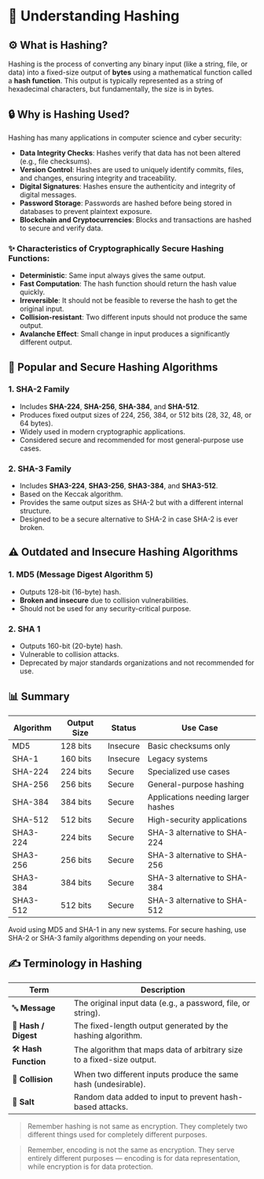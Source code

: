 # 🔐 Understanding Hashing

## ⚙️ What is Hashing?

Hashing is the process of converting any binary input (like a string, file, or data) into a fixed-size output of **bytes** using a mathematical function called a **hash function**. This output is typically represented as a string of hexadecimal characters, but fundamentally, the size is in bytes.

## 🔒 Why is Hashing Used?

Hashing has many applications in computer science and cyber security:

- **Data Integrity Checks**: Hashes verify that data has not been altered (e.g., file checksums).
- **Version Control**: Hashes are used to uniquely identify commits, files, and changes, ensuring integrity and traceability.
- **Digital Signatures**: Hashes ensure the authenticity and integrity of digital messages.
- **Password Storage**: Passwords are hashed before being stored in databases to prevent plaintext exposure.
- **Blockchain and Cryptocurrencies**: Blocks and transactions are hashed to secure and verify data.

### ✨ Characteristics of Cryptographically Secure Hashing Functions:

- **Deterministic**: Same input always gives the same output.
- **Fast Computation**: The hash function should return the hash value quickly.
- **Irreversible**: It should not be feasible to reverse the hash to get the original input.
- **Collision-resistant**: Two different inputs should not produce the same output.
- **Avalanche Effect**: Small change in input produces a significantly different output.

## 🧪 Popular and Secure Hashing Algorithms

### 1. **SHA-2 Family**

- Includes **SHA-224**, **SHA-256**, **SHA-384**, and **SHA-512**.
- Produces fixed output sizes of 224, 256, 384, or 512 bits (28, 32, 48, or 64 bytes).
- Widely used in modern cryptographic applications.
- Considered secure and recommended for most general-purpose use cases.

### 2. **SHA-3 Family**

- Includes **SHA3-224**, **SHA3-256**, **SHA3-384**, and **SHA3-512**.
- Based on the Keccak algorithm.
- Provides the same output sizes as SHA-2 but with a different internal structure.
- Designed to be a secure alternative to SHA-2 in case SHA-2 is ever broken.

## ⚠️ Outdated and Insecure Hashing Algorithms

### 1. **MD5 (Message Digest Algorithm 5)**

- Outputs 128-bit (16-byte) hash.
- **Broken and insecure** due to collision vulnerabilities.
- Should not be used for any security-critical purpose.

### 2. **SHA 1**

- Outputs 160-bit (20-byte) hash.
- Vulnerable to collision attacks.
- Deprecated by major standards organizations and not recommended for use.

## 📊 Summary

| Algorithm | Output Size | Status   | Use Case                           |
| --------- | ----------- | -------- | ---------------------------------- |
| MD5       | 128 bits    | Insecure | Basic checksums only               |
| SHA-1     | 160 bits    | Insecure | Legacy systems                     |
| SHA-224   | 224 bits    | Secure   | Specialized use cases              |
| SHA-256   | 256 bits    | Secure   | General-purpose hashing            |
| SHA-384   | 384 bits    | Secure   | Applications needing larger hashes |
| SHA-512   | 512 bits    | Secure   | High-security applications         |
| SHA3-224  | 224 bits    | Secure   | SHA-3 alternative to SHA-224       |
| SHA3-256  | 256 bits    | Secure   | SHA-3 alternative to SHA-256       |
| SHA3-384  | 384 bits    | Secure   | SHA-3 alternative to SHA-384       |
| SHA3-512  | 512 bits    | Secure   | SHA-3 alternative to SHA-512       |

Avoid using MD5 and SHA-1 in any new systems. For secure hashing, use SHA-2 or SHA-3 family algorithms depending on your needs.

## ✍️ Terminology in Hashing

| Term                 | Description                                                            |
| -------------------- | ---------------------------------------------------------------------- |
| 🔤 **Message**       | The original input data (e.g., a password, file, or string).           |
| 🧩 **Hash / Digest** | The fixed-length output generated by the hashing algorithm.            |
| 🛠️ **Hash Function** | The algorithm that maps data of arbitrary size to a fixed-size output. |
| 🧨 **Collision**     | When two different inputs produce the same hash (undesirable).         |
| 🧂 **Salt**          | Random data added to input to prevent hash-based attacks.              |

> Remember hashing is not same as encryption. They completely two different things used for completely different purposes.

> Remember, encoding is not the same as encryption. They serve entirely different purposes — encoding is for data representation, while encryption is for data protection.
